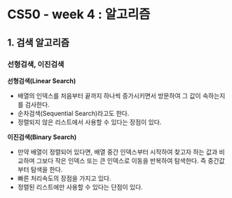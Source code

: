 
# CS50 - week 4 : 알고리즘

## 1. 검색 알고리즘

### 선형검색, 이진검색

**선형검색(Linear Search)**
 - 배열의 인덱스를 처음부터 끝까지 하나씩 증가시키면서 방문하여 그 값이 속하는지를 검사한다. 
 - 순차검색(Sequential
   Search)라고도 한다. 
 - 정렬되지 않은 리스트에서 사용할 수 있다는 장점이 있다.

**이진검색(Binary Search)**
- 만약 배열이 정렬되어 있다면, 배열 중간 인덱스부터 시작하여 찾고자 하는 값과 비교하며 그보다 작은 인덱스 또는 큰 인덱스로 이동을 반복하여
탐색한다. 즉 중간값부터 탐색을 한다. 
- 빠른 처리속도의 장점을 가지고 있다. 
- 정렬된 리스트에만 사용할 수 있다는 단점이 있다.